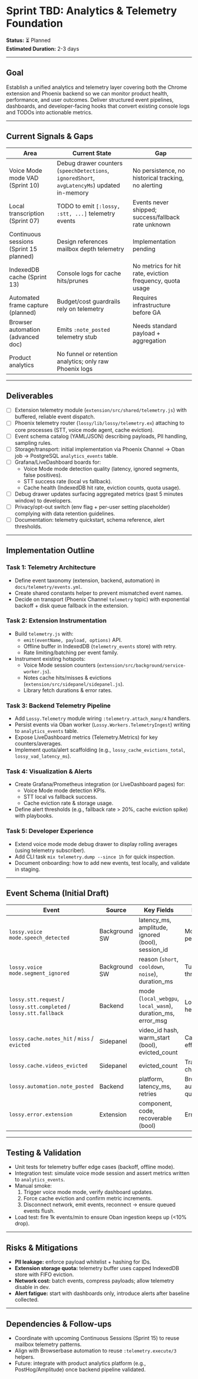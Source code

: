 # Sprint TBD: Analytics & Telemetry Foundation

**Status:** ⏳ Planned  
**Estimated Duration:** 2-3 days

---

## Goal

Establish a unified analytics and telemetry layer covering both the Chrome extension and Phoenix backend so we can monitor product health, performance, and user outcomes. Deliver structured event pipelines, dashboards, and developer-facing hooks that convert existing console logs and TODOs into actionable metrics.

---

## Current Signals & Gaps

| Area | Current State | Gap |
|------|---------------|-----|
| Voice Mode mode VAD (Sprint 10) | Debug drawer counters (`speechDetections`, `ignoredShort`, `avgLatencyMs`) updated in-memory | No persistence, no historical tracking, no alerting |
| Local transcription (Sprint 07) | TODO to emit `[:lossy, :stt, ...]` telemetry events | Events never shipped; success/fallback rate unknown |
| Continuous sessions (Sprint 15 planned) | Design references mailbox depth telemetry | Implementation pending |
| IndexedDB cache (Sprint 13) | Console logs for cache hits/prunes | No metrics for hit rate, eviction frequency, quota usage |
| Automated frame capture (planned) | Budget/cost guardrails rely on telemetry | Requires infrastructure before GA |
| Browser automation (advanced doc) | Emits `:note_posted` telemetry stub | Needs standard payload + aggregation |
| Product analytics | No funnel or retention analytics; only raw Phoenix logs |

---

## Deliverables

- [ ] Extension telemetry module (`extension/src/shared/telemetry.js`) with buffered, reliable event dispatch.
- [ ] Phoenix telemetry router (`lossy/lib/lossy/telemetry.ex`) attaching to core processes (STT, voice mode agent, cache eviction).
- [ ] Event schema catalog (YAML/JSON) describing payloads, PII handling, sampling rules.
- [ ] Storage/transport: initial implementation via Phoenix Channel -> Oban job -> PostgreSQL `analytics_events` table.
- [ ] Grafana/LiveDashboard boards for:
  - Voice Mode mode detection quality (latency, ignored segments, false positives).
  - STT success rate (local vs fallback).
  - Cache health (IndexedDB hit rate, eviction counts, quota usage).
- [ ] Debug drawer updates surfacing aggregated metrics (past 5 minutes window) to developers.
- [ ] Privacy/opt-out switch (env flag + per-user setting placeholder) complying with data retention guidelines.
- [ ] Documentation: telemetry quickstart, schema reference, alert thresholds.

---

## Implementation Outline

### Task 1: Telemetry Architecture
- Define event taxonomy (extension, backend, automation) in `docs/telemetry/events.yml`.
- Create shared constants helper to prevent mismatched event names.
- Decide on transport (Phoenix Channel `telemetry` topic) with exponential backoff + disk queue fallback in the extension.

### Task 2: Extension Instrumentation
- Build `telemetry.js` with:
  - `emit(eventName, payload, options)` API.
  - Offline buffer in IndexedDB (`telemetry_events` store) with retry.
  - Rate limiting/batching per event family.
- Instrument existing hotspots:
  - Voice Mode session counters (`extension/src/background/service-worker.js`).
  - Notes cache hits/misses & evictions (`extension/src/sidepanel/sidepanel.js`).
  - Library fetch durations & error rates.

### Task 3: Backend Telemetry Pipeline
- Add `Lossy.Telemetry` module wiring `:telemetry.attach_many/4` handlers.
- Persist events via Oban worker (`Lossy.Workers.TelemetryIngest`) writing to `analytics_events` table.
- Expose LiveDashboard metrics (Telemetry.Metrics) for key counters/averages.
- Implement quota/alert scaffolding (e.g., `lossy_cache_evictions_total`, `lossy_vad_latency_ms`).

### Task 4: Visualization & Alerts
- Create Grafana/Prometheus integration (or LiveDashboard pages) for:
  - Voice Mode mode detection KPIs.
  - STT local vs fallback success.
  - Cache eviction rate & storage usage.
- Define alert thresholds (e.g., fallback rate > 20%, cache eviction spike) with playbooks.

### Task 5: Developer Experience
- Extend voice mode mode debug drawer to display rolling averages (using telemetry subscriber).
- Add CLI task `mix telemetry.dump --since 1h` for quick inspection.
- Document onboarding: how to add new events, test locally, and validate in staging.

---

## Event Schema (Initial Draft)

| Event | Source | Key Fields | Purpose |
|-------|--------|------------|---------|
| `lossy.voice mode.speech_detected` | Background SW | latency_ms, amplitude, ignored (bool), session_id | Monitor VAD performance |
| `lossy.voice mode.segment_ignored` | Background SW | reason (`short`, `cooldown`, `noise`), duration_ms | Tune thresholds |
| `lossy.stt.request` / `lossy.stt.completed` / `lossy.stt.fallback` | Backend | mode (`local_webgpu`, `local_wasm`), duration_ms, error_msg | Local STT health |
| `lossy.cache.notes_hit` / `miss` / `evicted` | Sidepanel | video_id hash, warm_start (bool), evicted_count | Cache effectiveness |
| `lossy.cache.videos_evicted` | Sidepanel | evicted_count | Track library churn |
| `lossy.automation.note_posted` | Backend | platform, latency_ms, retries | Browser automation quality |
| `lossy.error.extension` | Extension | component, code, recoverable (bool) | Error budget |

---

## Testing & Validation

- Unit tests for telemetry buffer edge cases (backoff, offline mode).
- Integration test: simulate voice mode session and assert metrics written to `analytics_events`.
- Manual smoke:
  1. Trigger voice mode mode, verify dashboard updates.
  2. Force cache eviction and confirm metric increments.
  3. Disconnect network, emit events, reconnect → ensure queued events flush.
- Load test: fire 1k events/min to ensure Oban ingestion keeps up (<10% drop).

---

## Risks & Mitigations

- **PII leakage:** enforce payload whitelist + hashing for IDs.
- **Extension storage quota:** telemetry buffer uses capped IndexedDB store with FIFO eviction.
- **Network cost:** batch events, compress payloads; allow telemetry disable in dev.
- **Alert fatigue:** start with dashboards only, introduce alerts after baseline collected.

---

## Dependencies & Follow-ups

- Coordinate with upcoming Continuous Sessions (Sprint 15) to reuse mailbox telemetry patterns.
- Align with Browserbase automation to reuse `:telemetry.execute/3` helpers.
- Future: integrate with product analytics platform (e.g., PostHog/Amplitude) once backend pipeline validated.

